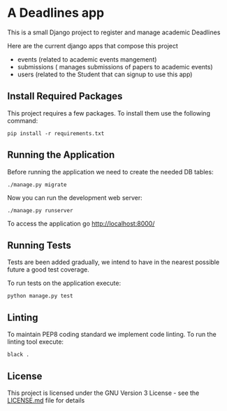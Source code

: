# A Deadlines app

This is a small Django project to register and manage academic Deadlines

Here are the current django apps that compose this project
- events (related to academic events mangement)
- submissions ( manages submissions of papers to academic events)
- users (related to the Student that can signup to use this app)


## Install Required Packages

This project requires a few packages. To install them use the following command:

    pip install -r requirements.txt



## Running the Application

Before running the application we need to create the needed DB tables:

    ./manage.py migrate

Now you can run the development web server:

    ./manage.py runserver
    
To access the application go <http://localhost:8000/>

## Running Tests
Tests are been added gradually, we intend to have in the nearest possible future a good test coverage.

To run tests on the application execute:

    python manage.py test

## Linting

To maintain PEP8 coding standard we implement code linting.
To run the linting tool execute: 

`black .`

## License

This project is licensed under the  GNU Version 3 License - see the [LICENSE.md](LICENSE.md) file for details
